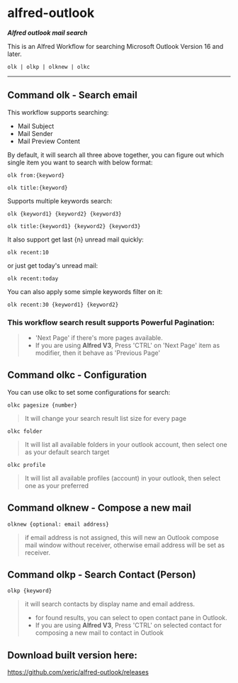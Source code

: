 # alfred-outlook
***Alfred outlook mail search***

This is an Alfred Workflow for searching Microsoft Outlook Version 16 and later.
```
olk | olkp | olknew | olkc
```
----------------------------------------

## Command olk - Search email

This workflow supports searching:
- Mail Subject
- Mail Sender
- Mail Preview Content

By default, it will search all three above together, you can figure out which single item you want to search with below format:

    olk from:{keyword}
<h>
    
    olk title:{keyword}

Supports multiple keywords search:

    olk {keyword1} {keyword2} {keyword3}
<h>

    olk title:{keyword1} {keyword2} {keyword3}

It also support get last {n} unread mail quickly:

    olk recent:10

or just get today's unread mail:

    olk recent:today

You can also apply some simple keywords filter on it:

    olk recent:30 {keyword1} {keyword2} 

### This workflow search result supports Powerful Pagination:
> * 'Next Page' if there's more pages available.
> * If you are using **Alfred V3**, Press 'CTRL' on 'Next Page' item as modifier, then it behave as 'Previous Page'

## Command olkc - Configuration

You can use olkc to set some configurations for search:

    olkc pagesize {number}
>It will change your search result list size for every page

    olkc folder
>It will list all available folders in your outlook account, then select one as your default search target

    olkc profile
>It will list all available profiles (account) in your outlook, then select one as your preferred

## Command olknew - Compose a new mail

    olknew {optional: email address}


>if email address is not assigned, this will new an Outlook compose mail window without receiver, otherwise email address will be set as receiver.

## Command olkp - Search Contact (Person)

    olkp {keyword}


 >it will search contacts by display name and email address.
 > * for found results, you can select to open contact pane in Outlook.
 > * If you are using **Alfred V3**, Press 'CTRL' on selected contact for composing a new mail to contact in Outlook

## Download built version here:

https://github.com/xeric/alfred-outlook/releases
